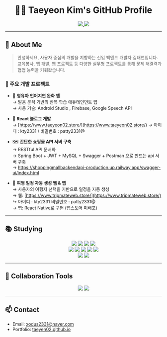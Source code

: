 <h1 align="center">👩‍💻 Taeyeon Kim's GitHub Profile</h1>

<p align="center">
  <a href="https://taeyen02.github.io" target="_blank">
    <img src="https://img.shields.io/badge/📌%20Portfolio%20Web-taeyen02.github.io-blue?style=for-the-badge">
  </a>
  
  <a href="https://www.notion.so/TAEYEON-21c9363a2b3f80c4b4fcf01003a4d586?source=copy_link" target="_blank">
    <img src="https://img.shields.io/badge/📓%20Notion%20Docs-notion.so-black?style=for-the-badge&logo=notion&logoColor=white">
  </a>
</p>

---

## 👋 About Me

> 안녕하세요, 사용자 중심의 개발을 지향하는 신입 백엔드 개발자 김태연입니다.  
> 교육봉사, 앱 개발, 웹 프로젝트 등 다양한 실무형 프로젝트를 통해 문제 해결력과 협업 능력을 키워왔습니다.

### 🚀 주요 개발 프로젝트

- 🧸 **영유아 언어지연 완화 앱**  
  → 발음 분석 기반의 반복 학습 애듀테인먼트 앱  
  → 사용 기술: Android Studio , Firebase, Google Speech API

- 📝 **React 블로그 개발**  
  → [https://www.taeyeon02.store/](https://www.taeyeon02.store/)
  → 아이디 : kty2331 / 비밀번호 : patty2331@

- 🗺️ **간단한 쇼핑몰 API 서버 구축** <br/>
  → RESTful API 문서화 <br/>
  → Spring Boot + JWT + MySQL + Swagger + Postman 으로 만드는 api 서버 구축<br/>
  → https://shoppingmallbackendapi-production.up.railway.app/swagger-ui/index.html

- 🧭 **여행 일정 자동 생성 웹 & 앱**  
  → 사용자의 여행지 선택을 기반으로 일정을 자동 생성  
  → 웹: [https://www.tripmateweb.store/](https://www.tripmateweb.store/)<br/>
  ↳ 아이디 : kty2331 비밀번호 : patty2331@<br/>
  → 앱: React Native로 구현 (앱스토어 미배포)

---

## 📚 Studying

<div align="center">
  <img src="https://img.shields.io/badge/Java-007396?style=for-the-badge&logo=OpenJDK&logoColor=white" />
  <img src="https://img.shields.io/badge/Spring-288C28?style=for-the-badge&logo=spring&logoColor=white" />
  <img src="https://img.shields.io/badge/SpringBoot-6DB33F?style=for-the-badge&logo=springboot&logoColor=white" />
  <img src="https://img.shields.io/badge/MySQL-4479A1?style=for-the-badge&logo=MySQL&logoColor=white" />
  <br />
  <img src="https://img.shields.io/badge/HTML5-E34F26?style=for-the-badge&logo=html5&logoColor=white" />
  <img src="https://img.shields.io/badge/CSS3-663399?style=for-the-badge&logo=css3&logoColor=white" />
  <img src="https://img.shields.io/badge/JavaScript-F7DF1E?style=for-the-badge&logo=javascript&logoColor=black" />
  <img src="https://img.shields.io/badge/React-20232a?style=for-the-badge&logo=react&logoColor=61DAFB" />
  <img src="https://img.shields.io/badge/ReactNative-61DAFB?style=for-the-badge&logo=react&logoColor=black" />
  <br />
  <img src="https://img.shields.io/badge/CreateReactApp-09D3AC?style=for-the-badge&logo=createReactApp&logoColor=white" />
  <img src="https://img.shields.io/badge/DBeaver-382923?style=for-the-badge&logo=dbeaver&logoColor=white" />
</div>

---

## 🤝 Collaboration Tools

<div align="center">
  <img src="https://img.shields.io/badge/Git-F05032?style=for-the-badge&logo=git&logoColor=white" />
  <img src="https://img.shields.io/badge/GitHub-181717?style=for-the-badge&logo=github&logoColor=white" />
</div>

---

## 📫 Contact

- Email: xodus2331@naver.com  
- Portfolio: [taeyen02.github.io](https://taeyen02.github.io)

